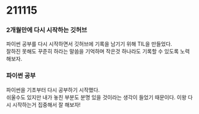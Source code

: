 # 211115
### 2개월만에 다시 시작하는 깃허브
파이썬 공부를 다시 시작하면서 깃허브에 기록을 남기기 위해 TIL을 만들었다.  
잘하진 못해도 꾸준히 하라는 말씀을 기억하며 작은것 하나라도 기록할 수 있도록 노력해보자.  
  
### 파이썬 공부
파이썬을 기초부터 다시 공부하기 시작했다.  
쉬울수도 있지만 내가 놓친 부분도 분명 있을 것이라는 생각이 들었기 때문이다.
이왕 다시 시작하는거 집중해서 잘 해보자!
